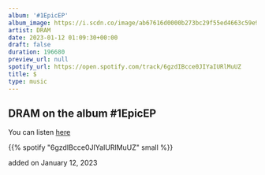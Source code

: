 ```yaml
---
album: '#1EpicEP'
album_image: https://i.scdn.co/image/ab67616d0000b273bc29f55ed4663c59e92bc535
artist: DRAM
date: 2023-01-12 01:09:30+00:00
draft: false
duration: 196680
preview_url: null
spotify_url: https://open.spotify.com/track/6gzdIBcce0JIYaIURlMuUZ
title: $
type: music
---
```



## DRAM on the album #1EpicEP

You can listen [here](https://open.spotify.com/track/6gzdIBcce0JIYaIURlMuUZ)

{{% spotify "6gzdIBcce0JIYaIURlMuUZ" small %}}

added on January 12, 2023